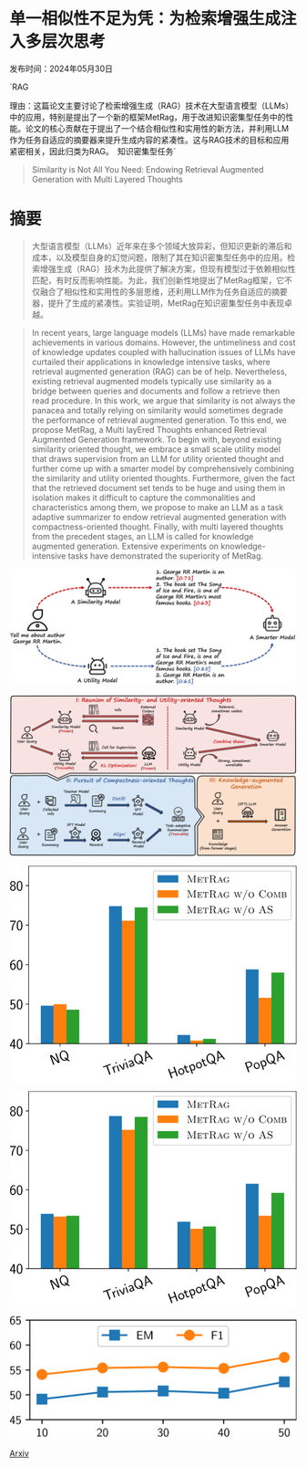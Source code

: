 # 单一相似性不足为凭：为检索增强生成注入多层次思考

发布时间：2024年05月30日

`RAG

理由：这篇论文主要讨论了检索增强生成（RAG）技术在大型语言模型（LLMs）中的应用，特别是提出了一个新的框架MetRag，用于改进知识密集型任务中的性能。论文的核心贡献在于提出了一个结合相似性和实用性的新方法，并利用LLM作为任务自适应的摘要器来提升生成内容的紧凑性。这与RAG技术的目标和应用紧密相关，因此归类为RAG。` `知识密集型任务`

> Similarity is Not All You Need: Endowing Retrieval Augmented Generation with Multi Layered Thoughts

# 摘要

> 大型语言模型（LLMs）近年来在多个领域大放异彩，但知识更新的滞后和成本，以及模型自身的幻觉问题，限制了其在知识密集型任务中的应用。检索增强生成（RAG）技术为此提供了解决方案，但现有模型过于依赖相似性匹配，有时反而影响性能。为此，我们创新性地提出了MetRag框架，它不仅融合了相似性和实用性的多层思维，还利用LLM作为任务自适应的摘要器，提升了生成的紧凑性。实验证明，MetRag在知识密集型任务中表现卓越。

> In recent years, large language models (LLMs) have made remarkable achievements in various domains. However, the untimeliness and cost of knowledge updates coupled with hallucination issues of LLMs have curtailed their applications in knowledge intensive tasks, where retrieval augmented generation (RAG) can be of help. Nevertheless, existing retrieval augmented models typically use similarity as a bridge between queries and documents and follow a retrieve then read procedure. In this work, we argue that similarity is not always the panacea and totally relying on similarity would sometimes degrade the performance of retrieval augmented generation. To this end, we propose MetRag, a Multi layEred Thoughts enhanced Retrieval Augmented Generation framework. To begin with, beyond existing similarity oriented thought, we embrace a small scale utility model that draws supervision from an LLM for utility oriented thought and further come up with a smarter model by comprehensively combining the similarity and utility oriented thoughts. Furthermore, given the fact that the retrieved document set tends to be huge and using them in isolation makes it difficult to capture the commonalities and characteristics among them, we propose to make an LLM as a task adaptive summarizer to endow retrieval augmented generation with compactness-oriented thought. Finally, with multi layered thoughts from the precedent stages, an LLM is called for knowledge augmented generation. Extensive experiments on knowledge-intensive tasks have demonstrated the superiority of MetRag.

![单一相似性不足为凭：为检索增强生成注入多层次思考](../../../paper_images/2405.19893/x1.png)

![单一相似性不足为凭：为检索增强生成注入多层次思考](../../../paper_images/2405.19893/x2.png)

![单一相似性不足为凭：为检索增强生成注入多层次思考](../../../paper_images/2405.19893/x3.png)

![单一相似性不足为凭：为检索增强生成注入多层次思考](../../../paper_images/2405.19893/x4.png)

![单一相似性不足为凭：为检索增强生成注入多层次思考](../../../paper_images/2405.19893/x5.png)

[Arxiv](https://arxiv.org/abs/2405.19893)